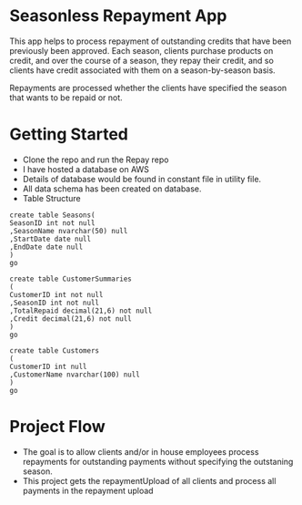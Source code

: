 # Seasonless Repayment App
This app helps to process repayment of outstanding credits that have been previously been approved.
Each season, clients purchase products on credit, and over the course of a season, they repay their credit, and so clients have credit associated with them on a 
season-by-season basis.

Repayments are processed whether the clients have specified the season that wants to be repaid or not.


# Getting Started

- Clone the repo and run the Repay repo
- I have hosted a database on AWS 
- Details of database would be found in constant file in utility file.
- All data schema has been created on database.
- Table Structure
```
create table Seasons(
SeasonID int not null
,SeasonName nvarchar(50) null
,StartDate date null
,EndDate date null
)
go

create table CustomerSummaries
(
CustomerID int not null
,SeasonID int not null
,TotalRepaid decimal(21,6) not null
,Credit decimal(21,6) not null
)
go

create table Customers
(
CustomerID int null
,CustomerName nvarchar(100) null
)
go
```


# Project Flow
- The goal is to allow clients and/or in house employees process repayments for outstanding payments without specifying the outstaning season.
- This project gets the repaymentUpload of all clients and process all payments in the repayment upload
